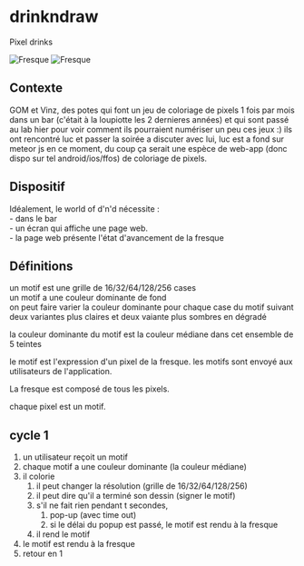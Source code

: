 drinkndraw
==========

Pixel drinks

![Fresque](img/fresques/fresque_dnd_finie.jpg)
![Fresque](img/fresques/6-7-8-9-10-11-12-13-14.jpg)

## Contexte

GOM et Vinz, des potes qui font un jeu de coloriage de pixels 1 fois par mois dans un bar (c'était
à la loupiotte les 2 dernieres années) et qui sont passé au lab hier pour voir comment ils pourraient
numériser un peu ces jeux :) ils ont rencontré luc et passer la soirée a discuter avec lui, luc est
a fond sur meteor js en ce moment, du coup ça serait une espèce de web-app (donc dispo sur tel 
android/ios/ffos) de coloriage de pixels.


## Dispositif

Idéalement, le world of d'n'd nécessite :  
	- dans le bar  
		- un écran qui affiche une page web.  
			- la page web présente l'état d'avancement de la fresque  

## Définitions  

un motif est une grille de 16/32/64/128/256 cases  
un motif a une couleur dominante de fond   
on peut faire varier la couleur dominante pour chaque case du motif suivant deux variantes plus claires et deux vaiante plus sombres en dégradé  

la couleur dominante du motif est la couleur médiane dans cet ensemble de 5 teintes

le motif est l'expression d'un pixel de la fresque.
les motifs sont envoyé aux utilisateurs de l'application.

La fresque est composé de tous les pixels.

chaque pixel est un motif.


## cycle 1  

1. un utilisateur reçoit un motif
2. chaque motif a une couleur dominante (la couleur médiane)
3. il colorie
    1. il peut changer la résolution (grille de 16/32/64/128/256)  
    2. il peut dire qu'il a terminé son dessin (signer le motif)
    3. s'il ne fait rien pendant t secondes,  
        1. pop-up (avec time out)
        2. si le délai du popup est passé, le motif est rendu à la fresque
    4. il rend le motif
4. le motif est rendu à la fresque
5. retour en 1



		
